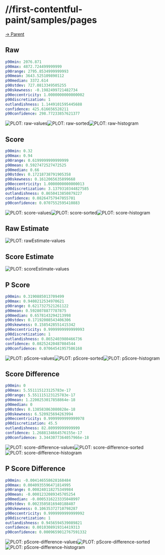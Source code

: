 
# //first-contentful-paint/samples/pages

[→ Parent](../..)


## Raw


```yaml
p90min: 2076.871
p90max: 4872.724499999999
p90range: 2795.8534999999993
p90mean: 3643.525109890112
p90median: 3372.614
p90stdev: 727.0813349505255
p90skewness: -0.1982499721482734
p90eccentricity: 1.0000000000000002
p90discretization: 1
outlandishness: 1.1449101595445688
confidence: 425.616656528211
p90confidence: 298.77233857621377

```

![PLOT: raw-values](./raw/values.svg)![PLOT: raw-sorted](./raw/sorted.svg)![PLOT: raw-histogram](./raw/histogram.svg)
## Score


```yaml
p90min: 0.32
p90max: 0.94
p90range: 0.6199999999999999
p90mean: 0.5927472527472525
p90median: 0.66
p90stdev: 0.17218738791905358
p90skewness: 0.1612065635899668
p90eccentricity: 1.0000000000000013
p90discretization: 3.1379310344827585
outlandishness: 0.8650413850879227
confidence: 0.08264757947055701
p90confidence: 0.0707552595410883

```

![PLOT: score-values](./score/values.svg)![PLOT: score-sorted](./score/sorted.svg)![PLOT: score-histogram](./score/histogram.svg)
## Raw Estimate

![PLOT: rawEstimate-values](./rawEstimate/values.svg)
## Score Estimate

![PLOT: scoreEstimate-values](./scoreEstimate/values.svg)
## P Score


```yaml
p90min: 0.3190885013709499
p90max: 0.9408212534970621
p90range: 0.6217327521261122
p90mean: 0.5928078877787875
p90median: 0.6578143294213998
p90stdev: 0.17192008543406306
p90skewness: 0.1585428551415342
p90eccentricity: 0.9999999999999993
p90discretization: 1
outlandishness: 0.8652403980466736
confidence: 0.08252420487084544
p90confidence: 0.07064541957586168

```

![PLOT: pScore-values](./pScore/values.svg)![PLOT: pScore-sorted](./pScore/sorted.svg)![PLOT: pScore-histogram](./pScore/histogram.svg)
## Score Difference


```yaml
p90min: 0
p90max: 5.551115123125783e-17
p90range: 5.551115123125783e-17
p90mean: 1.2200253017858864e-18
p90median: 0
p90stdev: 8.138583863080828e-18
p90skewness: 6.520925694263994
p90eccentricity: 0.9999999999999978
p90discretization: 45.5
outlandishness: 82.80999999999999
confidence: 1.2688134664576155e-17
p90confidence: 3.3443077364057966e-18

```

![PLOT: score-difference-values](./score-difference/values.svg)![PLOT: score-difference-sorted](./score-difference/sorted.svg)![PLOT: score-difference-histogram](./score-difference/histogram.svg)
## P Score Difference


```yaml
p90min: -0.004146558628168484
p90max: 0.0040935596471814995
p90range: 0.008240118275349984
p90mean: -0.0001232089345705254
p90median: -0.0005316223335048997
p90stdev: 0.0023505816940188407
p90skewness: 0.10635372710798287
p90eccentricity: 0.9999999999999992
p90discretization: 1
outlandishness: 0.9456594539089821
confidence: 0.0010308919314419313
p90confidence: 0.0009659012767591332

```

![PLOT: pScore-difference-values](./pScore-difference/values.svg)![PLOT: pScore-difference-sorted](./pScore-difference/sorted.svg)![PLOT: pScore-difference-histogram](./pScore-difference/histogram.svg)